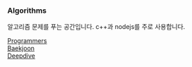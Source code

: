 ### Algorithms

알고리즘 문제를 푸는 공간입니다. c++과 nodejs를 주로 사용합니다.

[Programmers](/프로그래머스/)<br>
[Baekjoon](/백준/)<br>
[Deepdive](/algo-deepdive/)<br>
